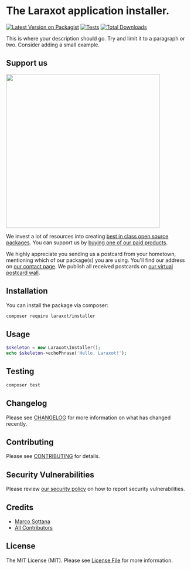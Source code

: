 # The Laraxot application installer.

[![Latest Version on Packagist](https://img.shields.io/packagist/v/laraxot/installer.svg?style=flat-square)](https://packagist.org/packages/laraxot/installer)
[![Tests](https://img.shields.io/github/actions/workflow/status/laraxot/installer/run-tests.yml?branch=main&label=tests&style=flat-square)](https://github.com/laraxot/installer/actions/workflows/run-tests.yml)
[![Total Downloads](https://img.shields.io/packagist/dt/laraxot/installer.svg?style=flat-square)](https://packagist.org/packages/laraxot/installer)

This is where your description should go. Try and limit it to a paragraph or two. Consider adding a small example.

## Support us

[<img src="https://github-ads.s3.eu-central-1.amazonaws.com/installer.jpg?t=1" width="419px" />](https://spatie.be/github-ad-click/installer)

We invest a lot of resources into creating [best in class open source packages](https://spatie.be/open-source). You can support us by [buying one of our paid products](https://spatie.be/open-source/support-us).

We highly appreciate you sending us a postcard from your hometown, mentioning which of our package(s) you are using. You'll find our address on [our contact page](https://spatie.be/about-us). We publish all received postcards on [our virtual postcard wall](https://spatie.be/open-source/postcards).

## Installation

You can install the package via composer:

```bash
composer require laraxot/installer
```

## Usage

```php
$skeleton = new Laraxot\Installer();
echo $skeleton->echoPhrase('Hello, Laraxot!');
```

## Testing

```bash
composer test
```

## Changelog

Please see [CHANGELOG](CHANGELOG.md) for more information on what has changed recently.

## Contributing

Please see [CONTRIBUTING](https://github.com/spatie/.github/blob/main/CONTRIBUTING.md) for details.

## Security Vulnerabilities

Please review [our security policy](../../security/policy) on how to report security vulnerabilities.

## Credits

- [Marco Sottana](https://github.com/marco76tv)
- [All Contributors](../../contributors)

## License

The MIT License (MIT). Please see [License File](LICENSE.md) for more information.
